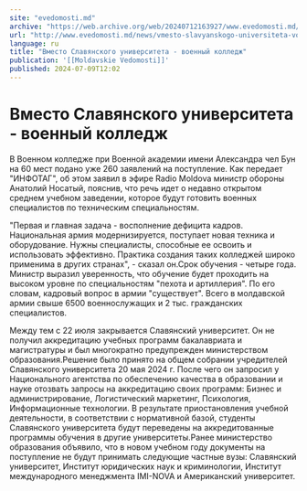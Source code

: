 ```yaml
---
site: "evedomosti.md"
archive: "https://web.archive.org/web/20240712163927/www.evedomosti.md/news/vmesto-slavyanskogo-universiteta-voennyj-kolledzh"
url: "http://www.evedomosti.md/news/vmesto-slavyanskogo-universiteta-voennyj-kolledzh"
language: ru
title: "Вместо Славянского университета - военный колледж"
publication: '[[Moldavskie Vedomosti]]'
published: 2024-07-09T12:02
---
```


# Вместо Славянского университета - военный колледж

В Военном колледже при Военной академии имени Александра чел Бун на 60 мест подано уже 260 заявлений на поступление. Как передает "ИНФОТАГ", об этом заявил в эфире Radio Moldova министр обороны Анатолий Носатый, пояснив, что речь идет о недавно открытом среднем учебном заведении, которое будут готовить военных специалистов по техническим специальностям.

"Первая и главная задача - восполнение дефицита кадров. Национальная армия модернизируется, поступает новая техника и оборудование. Нужны специалисты, способные ее освоить и использовать эффективно. Практика создания таких колледжей широко применима в других странах", - сказал он.Срок обучения - четыре года. Министр выразил уверенность, что обучение будет проходить на высоком уровне по специальностям "пехота и артиллерия". По его словам, кадровый вопрос в армии "существует". Всего в молдавской армии свыше 6500 военнослужащих и 2 тыс. гражданских специалистов.

Между тем с 22 июля закрывается Славянский университет. Он не получил аккредитацию учебных программ бакалавриата и магистратуры и был многократно предупрежден министерством образования.Решение было принято на общем собрании учредителей Славянского университета 20 мая 2024 г. После чего он запросил у Национального агентства по обеспечению качества в образовании и науке отозвать запросы на аккредитацию своих программ: Бизнес и администрирование, Логистический маркетинг, Психология, Информационные технологии. В результате приостановления учебной деятельности, в соответствии с нормативной базой, студенты Славянского университета будут переведены на аккредитованные программы обучения в другие университеты.Ранее министерство образования объявило, что в новом учебном году документы на поступление не будут принимать следующие частные вузы: Славянский университет, Институт юридических наук и криминологии, Институт международного менеджмента IMI-NOVA и Американский университет.